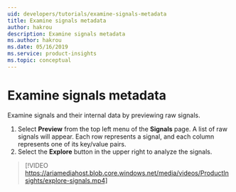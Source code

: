 ```yaml
---
uid: developers/tutorials/examine-signals-metadata
title: Examine signals metadata
author: hakrou
description: Examine signals metadata
ms.author: hakrou
ms.date: 05/16/2019
ms.service: product-insights
ms.topic: conceptual
---
```


# Examine signals metadata

Examine signals and their internal data by previewing raw signals.

1. Select **Preview** from the top left menu of the **Signals** page. A list of raw signals will appear. Each row represents a signal, and each column represents one of its key/value pairs.
1. Select the **Explore** button in the upper right to analyze the signals.

> [!VIDEO https://ariamediahost.blob.core.windows.net/media/videos/ProductInsights/explore-signals.mp4]
